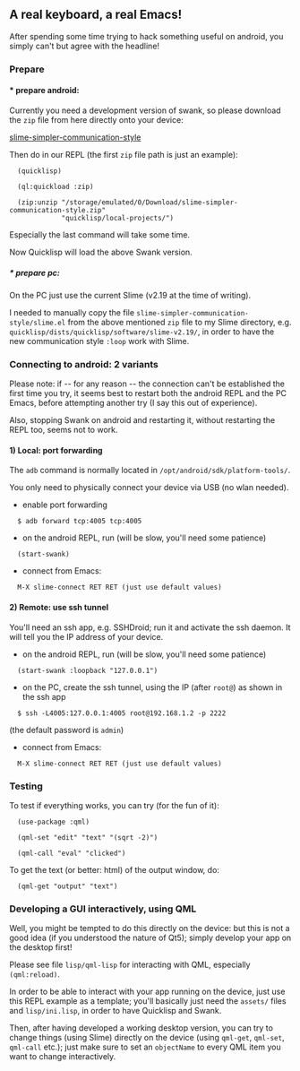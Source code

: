 A real keyboard, a real Emacs!
------------------------------

After spending some time trying to hack something useful on android, you simply
can't but agree with the headline!



### Prepare

#### * prepare android:

Currently you need a development version of swank, so please download the
`zip` file from here directly onto your device:

[slime-simpler-communication-style](https://github.com/luismbo/slime/tree/simpler-communication-style)

Then do in our REPL (the first `zip` file path is just an example):

```
  (quicklisp)

  (ql:quickload :zip)

  (zip:unzip "/storage/emulated/0/Download/slime-simpler-communication-style.zip"
             "quicklisp/local-projects/")
```

Especially the last command will take some time.

Now Quicklisp will load the above Swank version.

##### * prepare pc:

On the PC just use the current Slime (v2.19 at the time of writing).

I needed to manually copy the file `slime-simpler-communication-style/slime.el`
from the above mentioned `zip` file to my Slime directory, e.g.
`quicklisp/dists/quicklisp/software/slime-v2.19/`, in order to have the new
communication style `:loop` work with Slime.



### Connecting to android: 2 variants

Please note: if -- for any reason -- the connection can't be established the
first time you try, it seems best to restart both the android REPL and the PC
Emacs, before attempting another try (I say this out of experience).

Also, stopping Swank on android and restarting it, without restarting the REPL
too, seems not to work.

#### 1) Local: port forwarding

The `adb` command is normally located in `/opt/android/sdk/platform-tools/`.

You only need to physically connect your device via USB (no wlan needed).

* enable port forwarding

```
  $ adb forward tcp:4005 tcp:4005
```

* on the android REPL, run (will be slow, you'll need some patience)

```
  (start-swank)
```

* connect from Emacs:

```
  M-X slime-connect RET RET (just use default values)
```



#### 2) Remote: use ssh tunnel

You'll need an ssh app, e.g. SSHDroid; run it and activate the ssh daemon.
It will tell you the IP address of your device.

* on the android REPL, run (will be slow, you'll need some patience)

```
  (start-swank :loopback "127.0.0.1")
```

* on the PC, create the ssh tunnel, using the IP (after `root@`) as shown in
  the ssh app

```
  $ ssh -L4005:127.0.0.1:4005 root@192.168.1.2 -p 2222
```

(the default password is `admin`)

* connect from Emacs:

```
  M-X slime-connect RET RET (just use default values)
```



### Testing

To test if everything works, you can try (for the fun of it):

```
  (use-package :qml)

  (qml-set "edit" "text" "(sqrt -2)")

  (qml-call "eval" "clicked")
```

To get the text (or better: html) of the output window, do:

```
  (qml-get "output" "text")
```



### Developing a GUI interactively, using QML

Well, you might be tempted to do this directly on the device: but this is not
a good idea (if you understood the nature of Qt5); simply develop your app on
the desktop first!

Please see file `lisp/qml-lisp` for interacting with QML, especially
`(qml:reload)`.

In order to be able to interact with your app running on the device, just use
this REPL example as a template; you'll basically just need the `assets/`
files and `lisp/ini.lisp`, in order to have Quicklisp and Swank.

Then, after having developed a working desktop version, you can try to change
things (using Slime) directly on the device (using `qml-get`, `qml-set`,
`qml-call` etc.); just make sure to set an `objectName` to every QML item you
want to change interactively.
